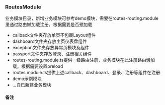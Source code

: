 ### RoutesModule

业务模块目录，新增业务模块可参考demo模块，需要在routes-routing.module里通过路由懒加载注册，根据需要是否预加载

+ callback文件夹存放单页不包裹Layout组件
+ dashboard文件夹存放主页仪表盘组件
+ exception文件夹存放异常页模块及组件
+ passport文件夹存放登录、注册相关组件
+ routes-routing.module.ts提供一级路由注册，业务模块在此注册路由懒加载，根据需要设置preload
+ routes.module.ts提供上述callback、dashboard、登录、注册等组件在注册
+ demo示例模块
+ ...自已新建业务模块

#### 备注
